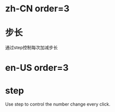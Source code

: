 # zh-CN order=3

# 步长

通过step控制每次加减步长

# en-US order=3

# step

Use step to control the number change every click.
